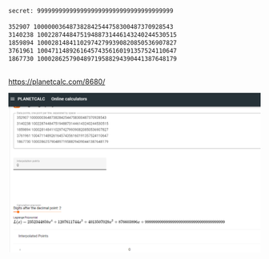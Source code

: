 ```

secret: 99999999999999999999999999999999999999

352907 100000036487382842544758300487370928543
3140238 100228744847519488731446143240244530515
1859894 100028148411029742799390820850536907827
3761961 100471148926164574356160191357524110647
1867730 100028625790489719588294390441387648179


```
https://planetcalc.com/8680/

![img.png](img.png)